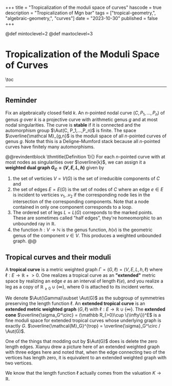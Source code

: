 +++
title = "Tropicalization of the moduli space of curves"
hascode = true
description = "Tropicalization of Mgn bar"
tags = ["tropical-geometry,", "algebraic-geometry,", "curves"]
date = "2023-10-30"
published = false
+++

@def mintoclevel=2
@def maxtoclevel=3

# Tropicalization of the Moduli Space of Curves

\toc

---

## Reminder

Fix an algebraically closed field $k$. An $n$-pointed nodal curve $(C, P_1,...,P_n)$ of genus $g$ over $k$ is a projective curve with arithmetic genus $g$ and at most nodal singularities. The curve is **stable** if it is connected and the automorphism group $\Aut(C, P_1,...,P_n)$ is finite. The space $\overline{\mathcal M}_{g,n}$ is the moduli space of all $n$-pointed curves of genus $g$. Note that this is a Deligne-Mumford stack because all $n$-pointed curves have finitely many automorphisms.

@@revindentblock
    \thmtitle{Definition 1}{} For each $n$-pointed curve with at most nodes as singularities over $\overline{k}$, we can assign it a **weighted dual graph $G_C = (V,E,L,h)$** given by

1. the set of verticies $V = V(G)$ is the set of irreducible components of $C$ and
1. the set of edges $E = E(G)$ is the set of nodes of $C$ where an edge $e \in E$ is incident to verticies $v_1,.v_2$ if the corresponding node lies in the intersection of the corresponding components. Note that a node contained in only one component corresponds to a loop.
1. The ordered set of legs $L = L(G)$ correponds to the marked points. These are sometimes called "half edges", they're homeomorphic to an unbounded ray in $\mathbb R$.
1. the function $h:V\to \mathbb N$ is the genus function, $h(v)$ is the geometric genus of the component $v\in V$.
    This produces a weighted unbounded graph.
@@

## Tropical curves and their moduli
A **tropical curve** is a metric weighted graph $\Gamma = (G, \ell) = (V,E,L,h,\ell)$ where $\ell: E\to \mathbb R+{> 0}$. One realizes a tropical curve as an **"extended"** metric space by realizing an edge $e$ as an interval of length $\ell(e)$, and you realize a leg as a copy of $\mathbb R_{\geq 0}\cup \{\infty\}$, where $0$ is attached to its incident vertex.

We denote $\Aut(\Gamma)\subset \Aut(G)$ as the subgroup of symmetries preserving the length function $\ell$. An **extended tropical curve** is an **extended metric weighted graph** $(G,\ell)$ with $\ell:E\to \mathbb R \cup \{\infty\}$. The **extended cone** $\overline{\sigma_G^\circ} = (\mathbb R_{>0}\cup \{\infty\})^E$ is a fine moduli space for extended tropical curves whose underlying graph is exactly $G$. $\overline{\mathcal{M}_G}^{trop} = \overline{\sigma}_G^\circ / \Aut(G)$.

One of the things that modding out by $\Aut(G)$ does is delete the zero length edges. Xianyu drew a picture here of an extended weighted graph with three edges here and noted that, when the edge connecting two of the vertices has length zero, it is equivalent to an extended weighted graph with two vertices.

We know that the length function $\ell$ actually comes from the valuation $K\to \mathbb R$. 



